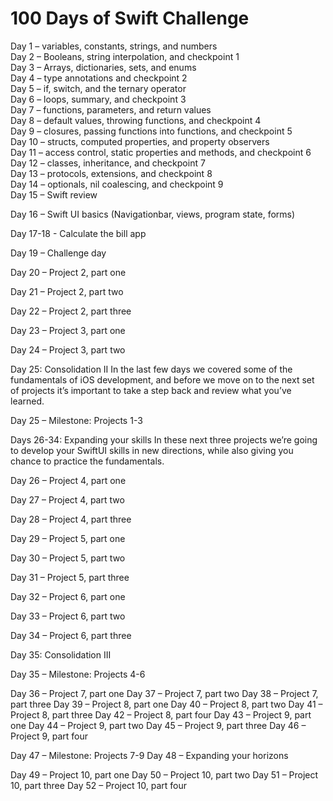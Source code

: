 # 100 Days of Swift Challenge

Day 1 – variables, constants, strings, and numbers <br>
Day 2 – Booleans, string interpolation, and checkpoint 1 <br>
Day 3 – Arrays, dictionaries, sets, and enums <br>
Day 4 – type annotations and checkpoint 2 <br>
Day 5 – if, switch, and the ternary operator <br>
Day 6 – loops, summary, and checkpoint 3 <br>
Day 7 – functions, parameters, and return values <br>
Day 8 – default values, throwing functions, and checkpoint 4 <br>
Day 9 – closures, passing functions into functions, and checkpoint 5 <br>
Day 10 – structs, computed properties, and property observers <br>
Day 11 – access control, static properties and methods, and checkpoint 6 <br>
Day 12 – classes, inheritance, and checkpoint 7 <br>
Day 13 – protocols, extensions, and checkpoint 8 <br>
Day 14 – optionals, nil coalescing, and checkpoint 9 <br>
Day 15 – Swift review <br>


Day 16 – Swift UI basics (Navigationbar, views, program state, forms) <br>

Day 17-18 - Calculate the bill app <br>

Day 19 – Challenge day

Day 20 – Project 2, part one

Day 21 – Project 2, part two

Day 22 – Project 2, part three

Day 23 – Project 3, part one

Day 24 – Project 3, part two
 

Day 25: Consolidation II
In the last few days we covered some of the fundamentals of iOS development, and before we move on to the next set of projects it’s important to take a step back and review what you’ve learned.

Day 25 – Milestone: Projects 1-3
 

Days 26-34: Expanding your skills
In these next three projects we’re going to develop your SwiftUI skills in new directions, while also giving you chance to practice the fundamentals.

Day 26 – Project 4, part one

Day 27 – Project 4, part two

Day 28 – Project 4, part three

Day 29 – Project 5, part one

Day 30 – Project 5, part two

Day 31 – Project 5, part three

Day 32 – Project 6, part one

Day 33 – Project 6, part two

Day 34 – Project 6, part three

Day 35: Consolidation III

Day 35 – Milestone: Projects 4-6

Day 36 – Project 7, part one
Day 37 – Project 7, part two
Day 38 – Project 7, part three
Day 39 – Project 8, part one
Day 40 – Project 8, part two
Day 41 – Project 8, part three
Day 42 – Project 8, part four
Day 43 – Project 9, part one
Day 44 – Project 9, part two
Day 45 – Project 9, part three
Day 46 – Project 9, part four

Day 47 – Milestone: Projects 7-9
Day 48 – Expanding your horizons
 

Day 49 – Project 10, part one
Day 50 – Project 10, part two
Day 51 – Project 10, part three
Day 52 – Project 10, part four
